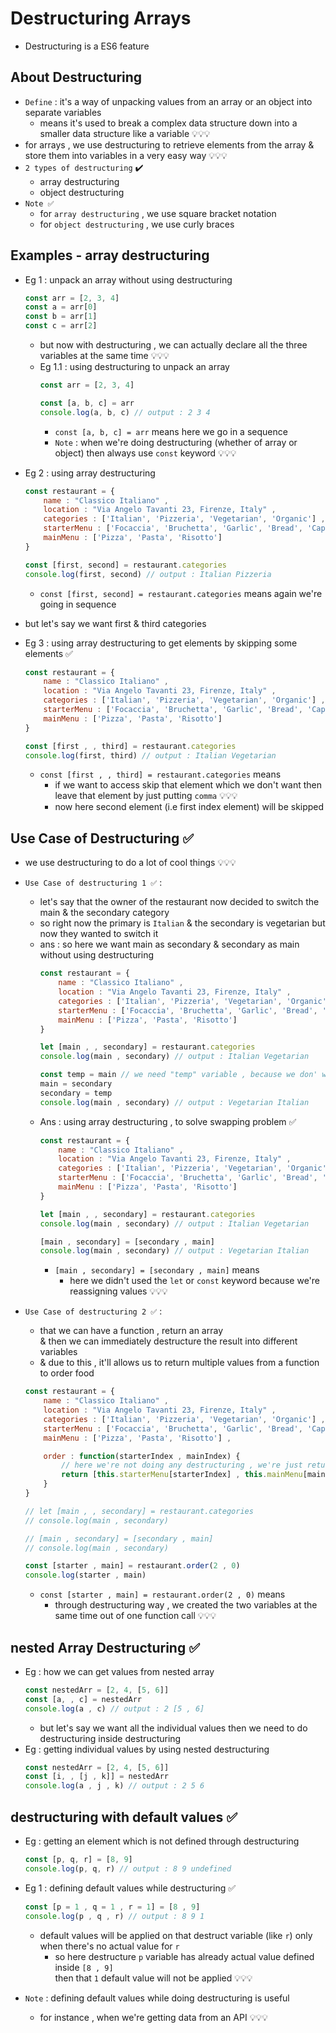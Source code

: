# Destructuring Arrays

- Destructuring is a ES6 feature

## About Destructuring

- `Define` : it's a way of unpacking values from an array or an object into separate variables 
    - means it's used to break a complex data structure down into a smaller data structure like a variable 💡💡💡
- for arrays , we use destructuring to retrieve elements from the array & store them into variables in a very easy way 💡💡💡
- `2 types of destructuring` ✔️
    - array destructuring 
    - object destructuring
- `Note ✅`
    - for `array destructuring` , we use square bracket notation
    - for `object destructuring` , we use curly braces

## Examples - array destructuring 

- Eg 1 : unpack an array without using destructuring 
    ```js
    const arr = [2, 3, 4]
    const a = arr[0]
    const b = arr[1]
    const c = arr[2]
    ```
    - but now with destructuring , we can actually declare all the three variables at the same time 💡💡💡
    - Eg 1.1 : using destructuring to unpack an array 
        ```js
        const arr = [2, 3, 4]

        const [a, b, c] = arr
        console.log(a, b, c) // output : 2 3 4
        ```
        - `const [a, b, c] = arr` means here we go in a sequence 
        - `Note` : when we're doing destructuring (whether of array or object) then always use `const` keyword 💡💡💡

- Eg 2 : using array destructuring 
    ```js
    const restaurant = {
        name : "Classico Italiano" ,
        location : "Via Angelo Tavanti 23, Firenze, Italy" ,
        categories : ['Italian', 'Pizzeria', 'Vegetarian', 'Organic'] ,
        starterMenu : ['Focaccia', 'Bruchetta', 'Garlic', 'Bread', 'Caprese Salad'] ,
        mainMenu : ['Pizza', 'Pasta', 'Risotto'] 
    }

    const [first, second] = restaurant.categories
    console.log(first, second) // output : Italian Pizzeria
    ```
    - `const [first, second] = restaurant.categories` means again we're going in sequence
- but let's say we want first & third categories 
- Eg 3 : using array destructuring to get elements by skipping some elements ✅
    ```js
    const restaurant = {
        name : "Classico Italiano" ,
        location : "Via Angelo Tavanti 23, Firenze, Italy" ,
        categories : ['Italian', 'Pizzeria', 'Vegetarian', 'Organic'] ,
        starterMenu : ['Focaccia', 'Bruchetta', 'Garlic', 'Bread', 'Caprese Salad'] ,
        mainMenu : ['Pizza', 'Pasta', 'Risotto'] 
    }

    const [first , , third] = restaurant.categories
    console.log(first, third) // output : Italian Vegetarian
    ```
    - `const [first , , third] = restaurant.categories` means 
        - if we want to access skip that element which we don't want then leave that element by just putting `comma` 💡💡💡
        - now here second element (i.e first index element) will be skipped 

## Use Case of Destructuring ✅

- we use destructuring to do a lot of cool things 💡💡💡

- `Use Case of destructuring 1 ✅` : 
    - let's say that the owner of the restaurant now decided to switch the main & the secondary category 
    - so right now the primary is `Italian` & the secondary is vegetarian but now they wanted to switch it 
    - ans : so here we want main as secondary & secondary as main without using destructuring 
        ```js
        const restaurant = {
            name : "Classico Italiano" ,
            location : "Via Angelo Tavanti 23, Firenze, Italy" ,
            categories : ['Italian', 'Pizzeria', 'Vegetarian', 'Organic'] ,
            starterMenu : ['Focaccia', 'Bruchetta', 'Garlic', 'Bread', 'Caprese Salad'] ,
            mainMenu : ['Pizza', 'Pasta', 'Risotto'] 
        }

        let [main , , secondary] = restaurant.categories
        console.log(main , secondary) // output : Italian Vegetarian

        const temp = main // we need "temp" variable , because we don' want to overwrite the value
        main = secondary 
        secondary = temp
        console.log(main , secondary) // output : Vegetarian Italian 
        ```
    - Ans : using array destructuring , to solve swapping problem ✅
        ```js
        const restaurant = {
            name : "Classico Italiano" ,
            location : "Via Angelo Tavanti 23, Firenze, Italy" ,
            categories : ['Italian', 'Pizzeria', 'Vegetarian', 'Organic'] ,
            starterMenu : ['Focaccia', 'Bruchetta', 'Garlic', 'Bread', 'Caprese Salad'] ,
            mainMenu : ['Pizza', 'Pasta', 'Risotto'] 
        }

        let [main , , secondary] = restaurant.categories
        console.log(main , secondary) // output : Italian Vegetarian

        [main , secondary] = [secondary , main]
        console.log(main , secondary) // output : Vegetarian Italian 
        ```
        - `[main , secondary] = [secondary , main]` means 
            - here we didn't used the `let` or `const` keyword because we're reassigning values 💡💡💡 

- `Use Case of destructuring 2 ✅` : 
    - that we can have a function , return an array <br>
        & then we can immediately destructure the result into different variables
    - & due to this , it'll allows us to return multiple values from a function to order food 
    ```js
    const restaurant = {
        name : "Classico Italiano" ,
        location : "Via Angelo Tavanti 23, Firenze, Italy" ,
        categories : ['Italian', 'Pizzeria', 'Vegetarian', 'Organic'] ,
        starterMenu : ['Focaccia', 'Bruchetta', 'Garlic', 'Bread', 'Caprese Salad'] ,
        mainMenu : ['Pizza', 'Pasta', 'Risotto'] ,

        order : function(starterIndex , mainIndex) {
            // here we're not doing any destructuring , we're just returning values in an array form ✔️
            return [this.starterMenu[starterIndex] , this.mainMenu[mainIndex]] 
        }
    }

    // let [main , , secondary] = restaurant.categories
    // console.log(main , secondary) 

    // [main , secondary] = [secondary , main]
    // console.log(main , secondary)

    const [starter , main] = restaurant.order(2 , 0)
    console.log(starter , main)
    ```
    - `const [starter , main] = restaurant.order(2 , 0)` means 
        - through destructuring way , we created the two variables at the same time out of one function call 💡💡💡

## nested Array Destructuring ✅

- Eg : how we can get values from nested array 
    ```js
    const nestedArr = [2, 4, [5, 6]]
    const [a, , c] = nestedArr
    console.log(a , c) // output : 2 [5 , 6]
    ```
    - but let's say we want all the individual values then we need to do destructuring inside destructuring
- Eg : getting individual values by using nested destructuring
    ```js
    const nestedArr = [2, 4, [5, 6]]
    const [i, , [j , k]] = nestedArr
    console.log(a , j , k) // output : 2 5 6
    ```

## destructuring with default values ✅

- Eg : getting an element which is not defined through destructuring
    ```js
    const [p, q, r] = [8, 9]
    console.log(p, q, r) // output : 8 9 undefined
    ```

- Eg 1 : defining default values while destructuring ✅
    ```js
    const [p = 1 , q = 1 , r = 1] = [8 , 9]
    console.log(p , q , r) // output : 8 9 1
    ```
    - default values will be applied on that destruct variable (like `r`) only when there's no actual value for `r` 
        - so here destructure `p` variable has already actual value defined inside `[8 , 9]` <br>
            then that `1` default value will not be applied 💡💡💡

- `Note` : defining default values while doing destructuring is useful
    - for instance , when we're getting data from an API 💡💡💡
